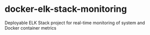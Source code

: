 # docker-elk-stack-monitoring
Deployable ELK Stack project for real-time monitoring of system and Docker container metrics
